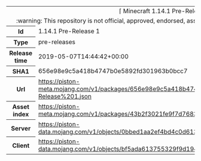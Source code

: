 <html><table>
<tr><td colspan="2" align="center"><img width="0" height="0"><br/>⌈ Minecraft 1.14.1 Pre-Release 1 ⌋<br/><img width="0" height="0"></td></tr>
<tr><td colspan="2" align="center"><img width="0" height="0"><br/>
:warning: This repository is not official, approved, endorsed, associated or connected with Mojang :warning:
<br/><img width="0" height="0"></td></tr>
<tr><th>Id</th><td>1.14.1 Pre-Release 1</td></tr>
<tr><th>Type</th><td>pre-releases</td></tr>
<tr><th>Release time</th><td>2019-05-07T14:44:42+00:00</td></tr>
<tr><th>SHA1</th><td>656e98e9c5a418b4747b0e5892fd301963b0bcc7</td></tr>
<tr><th>Url</th><td><a href="https://piston-meta.mojang.com/v1/packages/656e98e9c5a418b4747b0e5892fd301963b0bcc7/1.14.1%20Pre-Release%201.json">https://piston-meta.mojang.com/v1/packages/656e98e9c5a418b4747b0e5892fd301963b0bcc7/1.14.1%20Pre-Release%201.json</a></td></tr>
<tr><th>Asset index</th><td><a href="https://piston-meta.mojang.com/v1/packages/43b2f3021fe9f7d768378de95538e22da3ee8301/1.14.json">https://piston-meta.mojang.com/v1/packages/43b2f3021fe9f7d768378de95538e22da3ee8301/1.14.json</a></td></tr>
<tr><th>Server</th><td><a href="https://piston-data.mojang.com/v1/objects/0bbed1aa2ef4bd4c0d6134461ac3e8eba1dc5f62/server.jar">https://piston-data.mojang.com/v1/objects/0bbed1aa2ef4bd4c0d6134461ac3e8eba1dc5f62/server.jar</a></td></tr>
<tr><th>Client</th><td><a href="https://piston-data.mojang.com/v1/objects/bf5ada613755329f9d194c1e8a5b26b6bbf30cca/client.jar">https://piston-data.mojang.com/v1/objects/bf5ada613755329f9d194c1e8a5b26b6bbf30cca/client.jar</a></td></tr>
</table></html>